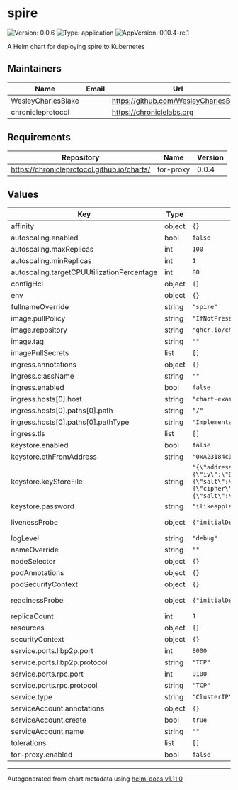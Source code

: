 # spire

![Version: 0.0.6](https://img.shields.io/badge/Version-0.0.6-informational?style=flat-square) ![Type: application](https://img.shields.io/badge/Type-application-informational?style=flat-square) ![AppVersion: 0.10.4-rc.1](https://img.shields.io/badge/AppVersion-0.10.4--rc.1-informational?style=flat-square)

A Helm chart for deploying spire to  Kubernetes

## Maintainers

| Name | Email | Url |
| ---- | ------ | --- |
| WesleyCharlesBlake |  | <https://github.com/WesleyCharlesBlake> |
| chronicleprotocol |  | <https://chroniclelabs.org> |

## Requirements

| Repository | Name | Version |
|------------|------|---------|
| https://chronicleprotocol.github.io/charts/ | tor-proxy | 0.0.4 |

## Values

| Key | Type | Default | Description |
|-----|------|---------|-------------|
| affinity | object | `{}` |  |
| autoscaling.enabled | bool | `false` |  |
| autoscaling.maxReplicas | int | `100` |  |
| autoscaling.minReplicas | int | `1` |  |
| autoscaling.targetCPUUtilizationPercentage | int | `80` |  |
| configHcl | object | `{}` |  |
| env | object | `{}` |  |
| fullnameOverride | string | `"spire"` |  |
| image.pullPolicy | string | `"IfNotPresent"` |  |
| image.repository | string | `"ghcr.io/chronicleprotocol/spire"` |  |
| image.tag | string | `""` |  |
| imagePullSecrets | list | `[]` |  |
| ingress.annotations | object | `{}` |  |
| ingress.className | string | `""` |  |
| ingress.enabled | bool | `false` |  |
| ingress.hosts[0].host | string | `"chart-example.local"` |  |
| ingress.hosts[0].paths[0].path | string | `"/"` |  |
| ingress.hosts[0].paths[0].pathType | string | `"ImplementationSpecific"` |  |
| ingress.tls | list | `[]` |  |
| keystore.enabled | bool | `false` |  |
| keystore.ethFromAddress | string | `"0xA23184c1Ac6F51c4b1b462c108E4652Dc9B4f5A6"` |  |
| keystore.keyStoreFile | string | `"{\"address\":\"a23184c1ac6f51c4b1b462c108e4652dc9b4f5a6\",\"id\":\"073dd01b-1b87-46b4-b52f-ca243bcf4b7b\",\"version\":3,\"Crypto\":{\"cipher\":\"aes-128-ctr\",\"cipherparams\":{\"iv\":\"8491d0eb057afca54a339c25163a6928\"},\"ciphertext\":\"006b10186ff3f4b9b1638ad176a83cd02eb8b6d687e651bad2e38fb91060e68d\",\"kdf\":\"scrypt\",\"kdfparams\":{\"salt\":\"1010801fe1140932f9a078010236292a481dc065b5bacb1aca8d7178d164340f\",\"n\":131072,\"dklen\":32,\"p\":1,\"r\":8},\"mac\":\"d91389bec6bcded7d67fd587b8c08a1136612eda15de88bf881d61ad46827674\"},\"crypto\":{\"cipher\":\"aes-128-ctr\",\"cipherparams\":{\"iv\":\"8491d0eb057afca54a339c25163a6928\"},\"ciphertext\":\"006b10186ff3f4b9b1638ad176a83cd02eb8b6d687e651bad2e38fb91060e68d\",\"kdf\":\"scrypt\",\"kdfparams\":{\"salt\":\"1010801fe1140932f9a078010236292a481dc065b5bacb1aca8d7178d164340f\",\"n\":131072,\"dklen\":32,\"p\":1,\"r\":8},\"mac\":\"d91389bec6bcded7d67fd587b8c08a1136612eda15de88bf881d61ad46827674\"}}"` |  |
| keystore.password | string | `"ilikeapples"` |  |
| livenessProbe | object | `{"initialDelaySeconds":10,"periodSeconds":10,"tcpSocket":{"port":"libp2p"}}` | Liveness probe |
| logLevel | string | `"debug"` |  |
| nameOverride | string | `""` |  |
| nodeSelector | object | `{}` |  |
| podAnnotations | object | `{}` |  |
| podSecurityContext | object | `{}` |  |
| readinessProbe | object | `{"initialDelaySeconds":10,"periodSeconds":10,"tcpSocket":{"port":"rpc"}}` | Readiness probe |
| replicaCount | int | `1` |  |
| resources | object | `{}` |  |
| securityContext | object | `{}` |  |
| service.ports.libp2p.port | int | `8000` |  |
| service.ports.libp2p.protocol | string | `"TCP"` |  |
| service.ports.rpc.port | int | `9100` |  |
| service.ports.rpc.protocol | string | `"TCP"` |  |
| service.type | string | `"ClusterIP"` |  |
| serviceAccount.annotations | object | `{}` |  |
| serviceAccount.create | bool | `true` |  |
| serviceAccount.name | string | `""` |  |
| tolerations | list | `[]` |  |
| tor-proxy.enabled | bool | `false` |  |

----------------------------------------------
Autogenerated from chart metadata using [helm-docs v1.11.0](https://github.com/norwoodj/helm-docs/releases/v1.11.0)
